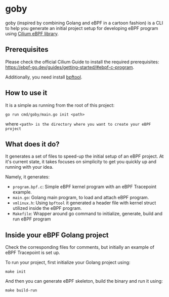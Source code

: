 # goby

goby (inspired by combining Golang and eBPF in a cartoon fashion) is a CLI to help you generate an initial project setup for developing eBPF program using [Cilium eBPF library](https://github.com/cilium/ebpf).

## Prerequisites

Please check the official Cilium Guide to install the required prerequisites: https://ebpf-go.dev/guides/getting-started/#ebpf-c-program.

Additionally, you need install [bpftool](https://github.com/libbpf/bpftool).

## How to use it

It is a simple as running from the root of this project:
```
go run cmd/goby/main.go init <path> 
```
where `<path> is the directory where you want to create your eBPF project`

## What does it do?

It generates a set of files to speed-up the initial setup of an eBPF project. At it's current state, it takes focuses on simplicity to get you quickly up and running with your idea. 

Namely, it generates:

- `program.bpf.c`: Simple eBPF kernel program with an eBPF Tracepoint example.
- `main.go`: Golang main program, to load and attach eBPF program.
- `vmlinux.h`: Using `bpftool` it generated a header file with kernel struct utilized inside the eBPF program.
- `Makefile`: Wrapper around go command to initialize, generate, build and run eBPF program

## Inside your eBPF Golang project

Check the corresponding files for comments, but initially an example of eBPF Tracepoint is set up.

To run your project, first initialize your Golang project using:
```
make init
```

And then you can generate eBPF skeleton, build the binary and run it using:
```
make build-run
```
